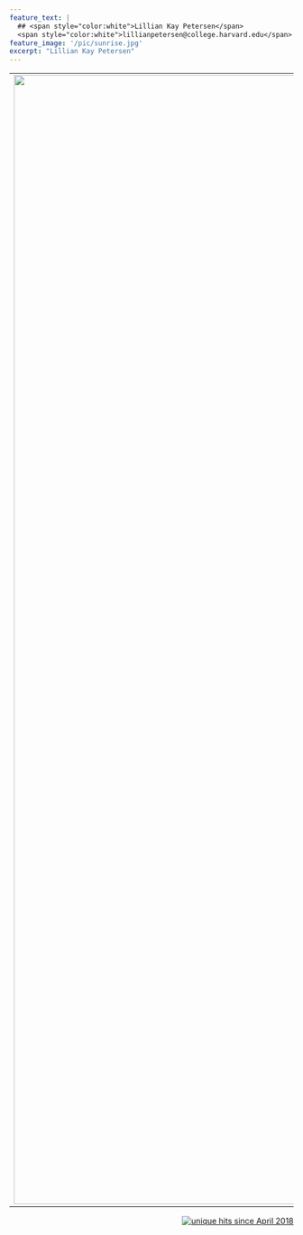 ```yaml
---
feature_text: |
  ## <span style="color:white">Lillian Kay Petersen</span>
  <span style="color:white">lillianpetersen@college.harvard.edu</span>
feature_image: '/pic/sunrise.jpg' 
excerpt: "Lillian Kay Petersen"
---
```


<table cellpadding="10">
  <tr>
  <td width="40%" rowspan="2"><img src='/pic/senior_photo.jpg' width="2000">
  </td>
  <td width="10%">
  </td>
  <td width="50%">
<b><big>Welcome!</big></b>
  </td>
  </tr>
  <tr>
  <td width="10%">
  </td>
  <td width="60%">

I'm a Harvard senior who uses machine learning to discover new biological insights. I leverage recent advances from AI and apply them to molecular biology to answer fundamental questions, make tools, and assist the development of therapeutics. I have a passion for NLP, epigenetics, proteins, and gene regulation, and am always excited to learn new techniques.

<br>
<br>
  </td>
  </tr>
</table>

<p align="right">
<a href="http://www.hitwebcounter.com">
<img src="http://hitwebcounter.com/counter/counter.php?page=6931334&style=0006&nbdigits=5&type=ip&initCount=100" title="unique hits since April 2018" border="0" ></a></p>

<!-- Global site tag (gtag.js) - Google Analytics -->
<script async src="https://www.googletagmanager.com/gtag/js?id=UA-117520873-1"></script>
<script>
  window.dataLayer = window.dataLayer || [];
  function gtag(){dataLayer.push(arguments);}
  gtag('js', new Date());

  gtag('config', 'UA-117520873-1');
</script>


